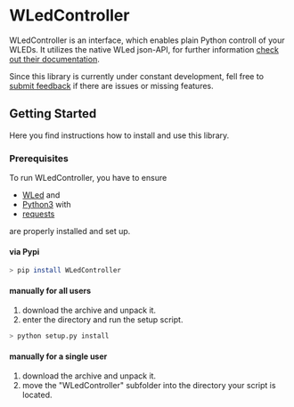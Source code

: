 # WLedController

WLedController is an interface, which enables plain Python controll of your WLEDs.
It utilizes the native WLed json-API, for further information [check out their documentation](https://kno.wled.ge/interfaces/json-api/).

Since this library is currently under constant development, fell free to [submit feedback](https://github.com/tj0vtj0v/WLedController/issues) if there are issues or missing features.

## Getting Started
Here you find instructions how to install and use this library.

### Prerequisites
To run WLedController, you have to ensure
 - [WLed](https://kno.wled.ge/basics/getting-started/) and
 - [Python3](https://www.python.org) with
 - [requests](https://pypi.org/project/requests/)

are properly installed and set up.

#### via Pypi
```bash
> pip install WLedController
```

#### manually for all users
1. download the archive and unpack it.
2. enter the directory and run the setup script.
```bash
> python setup.py install
```

#### manually for a single user
1. download the archive and unpack it.
2. move the "WLedController" subfolder into the directory your script is located.
